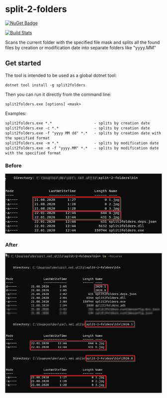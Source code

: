 ﻿split-2-folders
===

[![NuGet Badge](https://buildstats.info/nuget/split2folders)](https://www.nuget.org/packages/split2folders/)

[![Build Stats](https://buildstats.info/github/chart/ZanyBaka/split-2-folders?showStats=false)]()

Scans the current folder with the specified file mask and splits all the found files
by creation or modification date into separate folders like "yyyy.MM"

Get started
---

The tool is intended to be used as a global dotnet tool:

```shell
dotnet tool install -g split2folders
```

Then you can run it directly from the command line:

```shell
split2folders.exe [options] <mask>
```

Examples:
```shell
split2folders.exe *.*                   - splits by creation date
split2folders.exe -c *.*                - splits by creation date
split2folders.exe -f "yyyy MM dd" *.*   - splits by creation date with the specified format
split2folders.exe -m *.*                - splits by modification date
split2folders.exe -m -f "yyyy.MM" *.*   - splits by modification date with the specified format
```

### Before
![](Example.png)

### After
![](Example2.png)